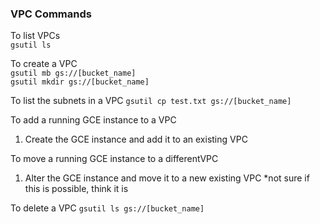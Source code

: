 ### VPC Commands

To list VPCs  
`gsutil ls`

To create a VPC  
`gsutil mb gs://[bucket_name]`  
`gsutil mkdir gs://[bucket_name]`

To list the subnets in a VPC
`gsutil cp test.txt gs://[bucket_name]`

To add a running GCE instance to a VPC
1. Create the GCE instance and add it to an existing VPC

To move a running GCE instance to a differentVPC
1. Alter the GCE instance and move it to a new existing VPC
*not sure if this is possible, think it is

To delete a VPC 
`gsutil ls gs://[bucket_name]`




